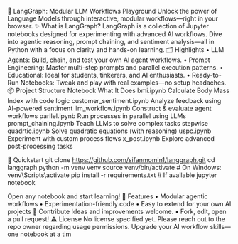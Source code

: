 🚀 LangGraph: Modular LLM Workflows Playground
Unlock the power of Language Models through interactive, modular workflows—right in your browser.
✨ What is LangGraph?
LangGraph is a collection of Jupyter notebooks designed for experimenting with advanced AI workflows. Dive into agentic reasoning, prompt chaining, and sentiment analysis—all in Python with a focus on clarity and hands-on learning.
🗂️ Highlights
    • LLM Agents: Build, chain, and test your own AI agent workflows.
    • Prompt Engineering: Master multi-step prompts and parallel execution patterns.
    • Educational: Ideal for students, tinkerers, and AI enthusiasts.
    • Ready-to-Run Notebooks: Tweak and play with real examples—no setup headaches.
📦 Project Structure
Notebook
What It Does
bmi.ipynb
Calculate Body Mass Index with code logic
customer_sentiment.ipynb
Analyze feedback using AI-powered sentiment
llm_workflow.ipynb
Construct & evaluate agent workflows
parllel.ipynb
Run processes in parallel using LLMs
prompt_chaining.ipynb
Teach LLMs to solve complex tasks stepwise
quadrtic.ipynb
Solve quadratic equations (with reasoning)
uspc.ipynb
Experiment with custom process flows
x_post.ipynb
Explore advanced post-processing tasks

🚦 Quickstart
git clone https://github.com/sifanmomin1/langgraph.git
cd langgraph
python -m venv venv
source venv/bin/activate  # On Windows: venv\Scripts\activate
pip install -r requirements.txt  # If available
jupyter notebook

Open any notebook and start learning!
🌟 Features
    • Modular agentic workflows
    • Experimentation-friendly code
    • Easy to extend for your own AI projects
🤝 Contribute
Ideas and improvements welcome.
    • Fork, edit, open a pull request!
⚠️ License
No license specified yet. Please reach out to the repo owner regarding usage permissions.
Upgrade your AI workflow skills—one notebook at a tim
